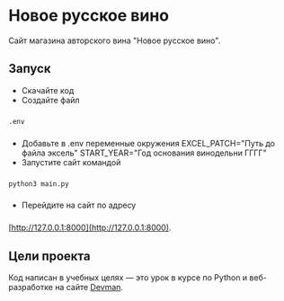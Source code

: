 # Новое русское вино

Сайт магазина авторского вина "Новое русское вино".

## Запуск

- Скачайте код
- Создайте файл 
###
`.env`
###
- Добавьте в .env переменные окружения EXCEL_PATCH="Путь до файла эксель"
START_YEAR="Год основания винодельни ГГГГ"
- Запустите сайт командой 
###
`python3 main.py`
###
- Перейдите на сайт по адресу 
###
[http://127.0.0.1:8000](http://127.0.0.1:8000).
###

## Цели проекта

Код написан в учебных целях — это урок в курсе по Python и веб-разработке на сайте [Devman](https://dvmn.org).

